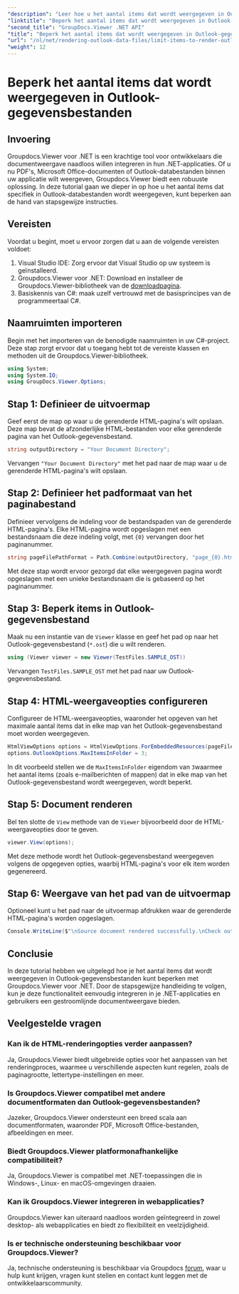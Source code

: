 ```yaml
---
"description": "Leer hoe u het aantal items dat wordt weergegeven in Outlook-gegevensbestanden kunt beperken met Groupdocs.Viewer voor .NET. Volg onze stapsgewijze instructies voor naadloze integratie."
"linktitle": "Beperk het aantal items dat wordt weergegeven in Outlook-gegevensbestanden"
"second_title": "GroupDocs.Viewer .NET API"
"title": "Beperk het aantal items dat wordt weergegeven in Outlook-gegevensbestanden"
"url": "/nl/net/rendering-outlook-data-files/limit-items-to-render-outlook-data-files/"
"weight": 12
---
```


# Beperk het aantal items dat wordt weergegeven in Outlook-gegevensbestanden

## Invoering
Groupdocs.Viewer voor .NET is een krachtige tool voor ontwikkelaars die documentweergave naadloos willen integreren in hun .NET-applicaties. Of u nu PDF's, Microsoft Office-documenten of Outlook-databestanden binnen uw applicatie wilt weergeven, Groupdocs.Viewer biedt een robuuste oplossing. In deze tutorial gaan we dieper in op hoe u het aantal items dat specifiek in Outlook-databestanden wordt weergegeven, kunt beperken aan de hand van stapsgewijze instructies.
## Vereisten
Voordat u begint, moet u ervoor zorgen dat u aan de volgende vereisten voldoet:
1. Visual Studio IDE: Zorg ervoor dat Visual Studio op uw systeem is geïnstalleerd.
2. Groupdocs.Viewer voor .NET: Download en installeer de Groupdocs.Viewer-bibliotheek van de [downloadpagina](https://releases.groupdocs.com/viewer/net/).
3. Basiskennis van C#: maak uzelf vertrouwd met de basisprincipes van de programmeertaal C#.

## Naamruimten importeren
Begin met het importeren van de benodigde naamruimten in uw C#-project. Deze stap zorgt ervoor dat u toegang hebt tot de vereiste klassen en methoden uit de Groupdocs.Viewer-bibliotheek.
```csharp
using System;
using System.IO;
using GroupDocs.Viewer.Options;
```
## Stap 1: Definieer de uitvoermap
Geef eerst de map op waar u de gerenderde HTML-pagina's wilt opslaan. Deze map bevat de afzonderlijke HTML-bestanden voor elke gerenderde pagina van het Outlook-gegevensbestand.
```csharp
string outputDirectory = "Your Document Directory";
```
Vervangen `"Your Document Directory"` met het pad naar de map waar u de gerenderde HTML-pagina's wilt opslaan.
## Stap 2: Definieer het padformaat van het paginabestand
Definieer vervolgens de indeling voor de bestandspaden van de gerenderde HTML-pagina's. Elke HTML-pagina wordt opgeslagen met een bestandsnaam die deze indeling volgt, met `{0}` vervangen door het paginanummer.
```csharp
string pageFilePathFormat = Path.Combine(outputDirectory, "page_{0}.html");
```
Met deze stap wordt ervoor gezorgd dat elke weergegeven pagina wordt opgeslagen met een unieke bestandsnaam die is gebaseerd op het paginanummer.
## Stap 3: Beperk items in Outlook-gegevensbestand
Maak nu een instantie van de `Viewer` klasse en geef het pad op naar het Outlook-gegevensbestand (`*.ost`) die u wilt renderen.
```csharp
using (Viewer viewer = new Viewer(TestFiles.SAMPLE_OST))
```
Vervangen `TestFiles.SAMPLE_OST` met het pad naar uw Outlook-gegevensbestand.
## Stap 4: HTML-weergaveopties configureren
Configureer de HTML-weergaveopties, waaronder het opgeven van het maximale aantal items dat in elke map van het Outlook-gegevensbestand moet worden weergegeven.
```csharp
HtmlViewOptions options = HtmlViewOptions.ForEmbeddedResources(pageFilePathFormat);
options.OutlookOptions.MaxItemsInFolder = 3;
```
In dit voorbeeld stellen we de `MaxItemsInFolder` eigendom van `3`waarmee het aantal items (zoals e-mailberichten of mappen) dat in elke map van het Outlook-gegevensbestand wordt weergegeven, wordt beperkt.
## Stap 5: Document renderen
Bel ten slotte de `View` methode van de `Viewer` bijvoorbeeld door de HTML-weergaveopties door te geven.
```csharp
viewer.View(options);
```
Met deze methode wordt het Outlook-gegevensbestand weergegeven volgens de opgegeven opties, waarbij HTML-pagina's voor elk item worden gegenereerd.
## Stap 6: Weergave van het pad van de uitvoermap
Optioneel kunt u het pad naar de uitvoermap afdrukken waar de gerenderde HTML-pagina's worden opgeslagen.
```csharp
Console.WriteLine($"\nSource document rendered successfully.\nCheck output in {outputDirectory}.");
```

## Conclusie
In deze tutorial hebben we uitgelegd hoe je het aantal items dat wordt weergegeven in Outlook-gegevensbestanden kunt beperken met Groupdocs.Viewer voor .NET. Door de stapsgewijze handleiding te volgen, kun je deze functionaliteit eenvoudig integreren in je .NET-applicaties en gebruikers een gestroomlijnde documentweergave bieden.
## Veelgestelde vragen
### Kan ik de HTML-renderingopties verder aanpassen?
Ja, Groupdocs.Viewer biedt uitgebreide opties voor het aanpassen van het renderingproces, waarmee u verschillende aspecten kunt regelen, zoals de paginagrootte, lettertype-instellingen en meer.
### Is Groupdocs.Viewer compatibel met andere documentformaten dan Outlook-gegevensbestanden?
Jazeker, Groupdocs.Viewer ondersteunt een breed scala aan documentformaten, waaronder PDF, Microsoft Office-bestanden, afbeeldingen en meer.
### Biedt Groupdocs.Viewer platformonafhankelijke compatibiliteit?
Ja, Groupdocs.Viewer is compatibel met .NET-toepassingen die in Windows-, Linux- en macOS-omgevingen draaien.
### Kan ik Groupdocs.Viewer integreren in webapplicaties?
Groupdocs.Viewer kan uiteraard naadloos worden geïntegreerd in zowel desktop- als webapplicaties en biedt zo flexibiliteit en veelzijdigheid.
### Is er technische ondersteuning beschikbaar voor Groupdocs.Viewer?
Ja, technische ondersteuning is beschikbaar via Groupdocs [forum](https://forum.groupdocs.com/c/viewer/9), waar u hulp kunt krijgen, vragen kunt stellen en contact kunt leggen met de ontwikkelaarscommunity.